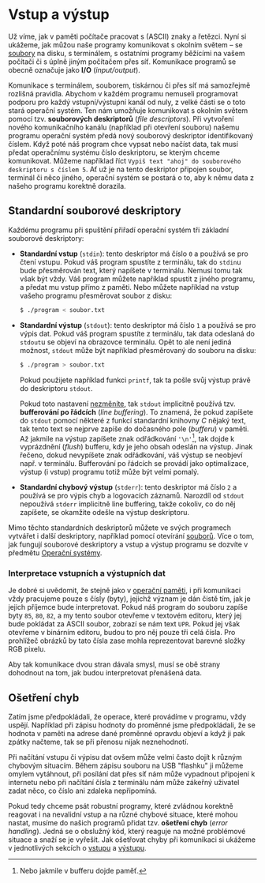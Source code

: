 # Vstup a výstup
Už víme, jak v paměti počítače pracovat s (ASCII) znaky a řetězci. Nyní si ukážeme, jak můžou naše
programy komunikovat s okolním světem – se [soubory](../soubory.md) na disku, s terminálem, s
ostatními programy běžícími na vašem počítači či s úplně jiným počítačem přes síť. Komunikace programů
se obecně označuje jako **I/O** (*input/output*).

Komunikace s terminálem, souborem, tiskárnou či přes síť má samozřejmě rozlišná pravidla. Abychom v
každém programu nemuseli programovat podporu pro každý vstupní/výstupní kanál od nuly, z velké části
se o toto stará operační systém. Ten nám umožňuje komunikovat s okolním světem pomocí tzv.
**souborových deskriptorů** (*file descriptors*). Při vytvoření nového komunikačního kanálu
(například při otevření souboru) našemu programu operační systém předá nový souborový deskriptor
identifikovaný číslem. Když poté náš program chce vypsat nebo načíst data, tak musí předat operačnímu
systému číslo deskriptoru, se kterým chceme komunikovat. Můžeme například říct `Vypiš text "ahoj" do
souborového deskriptoru s číslem 5`. Ať už je na tento deskriptor připojen soubor, terminál či něco
jiného, operační systém se postará o to, aby k němu data z našeho programu korektně dorazila.

## Standardní souborové deskriptory
Každému programu při spuštění přiřadí operační systém tři základní souborové deskriptory:
- **Standardní vstup** (`stdin`): tento deskriptor má číslo `0` a používá se pro čtení vstupu.
Pokud váš program spustíte z terminálu, tak do `stdin`u bude přesměrován text, který napíšete v
terminálu. Nemusí tomu tak však být vždy. Váš program můžete například spustit z jiného programu, a
předat mu vstup přímo z paměti. Nebo můžete například na vstup vašeho programu přesměrovat soubor z
disku:
    ```bash
    $ ./program < soubor.txt
    ```
- **Standardní výstup** (`stdout`): tento deskriptor má číslo `1` a používá se pro výpis dat. Pokud
váš program spustíte z terminálu, tak data odeslaná do `stdout`u se objeví na obrazovce terminálu.
Opět to ale není jediná možnost, `stdout` může být například přesměrovaný do souboru na disku:
    ```bash
    $ ./program > soubor.txt
    ```
    Pokud použijete například funkci `printf`, tak ta pošle svůj výstup právě do deskriptoru `stdout`.
    
    Pokud toto nastavení [nezměníte](https://devdocs.io/c/io/setvbuf), tak `stdout` implicitně používá 
    tzv. **bufferování po řádcích** (*line buffering*). To znamená, že pokud zapíšete do `stdout`
    pomocí některé z funkcí standardní knihovny *C* nějaký text, tak tento text se nejprve zapíše
    do dočasného pole (*bufferu*) v paměti. Až jakmile na výstup zapíšete znak odřádkování `'\n'`[^1],
    tak dojde k vyprázdnění (*flush*) bufferu, kdy je jeho obsah odeslán na výstup. Jinak řečeno,
    dokud nevypíšete znak odřádkování, váš výstup se neobjeví např. v terminálu. Bufferování po
    řádcích se provádí jako optimalizace, výstup (i vstup) programu totiž může být velmi pomalý.
- **Standardní chybový výstup** (`stderr`): tento deskriptor má číslo `2` a používá se pro výpis
chyb a logovacích záznamů. Narozdíl od `stdout` nepoužívá `stderr` implicitně line buffering, takže
cokoliv, co do něj zapíšete, se okamžite odešle na výstup deskriptoru.

[^1]: Nebo jakmile v bufferu dojde paměť.

Mimo těchto standardních deskriptorů můžete ve svých programech vytvářet i další deskriptory,
například pomocí otevírání [souborů](../soubory.md). Více o tom, jak fungují souborové deskriptory
a vstup a výstup programu se dozvíte v předmětu
[Operační systémy](http://poli.cs.vsb.cz/edu/osy/osnova.html).

### Interpretace vstupních a výstupních dat
Je dobré si uvědomit, že stejně jako v [operační paměti](../../uvod/pamet.md), i při komunikaci vždy
pracujeme pouze s čísly (byty), jejichž význam je dán čistě tím, jak je jejich příjemce bude interpretovat.
Pokud náš program do souboru zapíše byty `85`, `80`, `82`, a my tento soubor otevřeme v textovém
editoru, který jej bude pokládat za ASCII soubor, zobrazí se nám text `UPR`. Pokud jej však otevřeme
v binárním editoru, budou to pro něj pouze tři celá čísla. Pro prohlížeč obrázků by tato čísla zase
mohla reprezentovat barevné složky RGB pixelu.

Aby tak komunikace dvou stran dávala smysl, musí se obě strany dohodnout na tom, jak budou
interpretovat přenášená data. 

## Ošetření chyb
Zatím jsme předpokládali, že operace, které provádíme v programu, vždy uspějí. Například při zápisu
hodnoty do proměnné jsme předpokládali, že se hodnota v paměti na adrese dané proměnné opravdu objeví
a když ji pak zpátky načteme, tak se při přenosu nijak neznehodnotí.

Při načítání vstupu či výpisu dat ovšem může velmi často dojít k různým chybovým situacím.
Během zápisu souboru na USB "flashku" ji můžeme omylem vytáhnout, při posílání dat přes síť nám může
vypadnout připojení k internetu nebo při načítání čísla z terminálu nám může zákeřný uživatel zadat
něco, co číslo ani zdaleka nepřipomíná.

Pokud tedy chceme psát robustní programy, které zvládnou korektně reagovat i na nevalidní vstup a
na různé chybové situace, které mohou nastat, musíme do našich programů přidat tzv.
**ošetření chyb** (*error handling*). Jedná se o obslužný kód, který reaguje na možné problémové
situace a snaží se je vyřešit. Jak ošetřovat chyby při komunikaci si ukážeme v jednotlivých sekcích
o [vstupu](vstup.md) a [výstupu](vystup.md).
